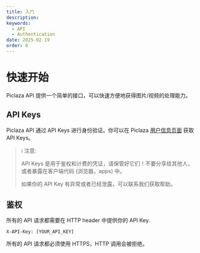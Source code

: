 ```yaml
---
title: 入门
description:
keywords:
  - API
  - Authentication
date: 2025-02-19
order: 0
---
```


# 快速开始

Piclaza API 提供一个简单的接口，可以快速方便地获得图片/视频的处理能力。

## API Keys

Piclaza API 通过 API Keys 进行身份验证。你可以在 Piclaza [用户信息页面](https://www.piclaza.com/console/user/account) 获取 API Keys。

> ℹ️ 注意:
> 
> API Keys 是用于鉴权和计费的凭证，请保管好它们！不要分享给其他人，或者暴露在客户端代码 (浏览器，apps) 中。
>
> 如果你的 API Key 有异常或者已经泄露，可以联系我们获取帮助。

## 鉴权

所有的 API 请求都需要在 HTTP header 中提供你的 API Key.

```
X-API-Key: [YOUR_API_KEY]
```

所有的 API 请求都必须使用 HTTPS，HTTP 调用会被拒绝。
